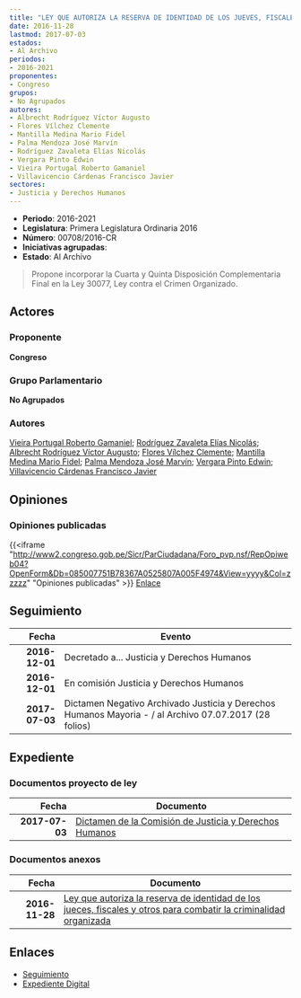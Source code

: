 ```yaml
---
title: "LEY QUE AUTORIZA LA RESERVA DE IDENTIDAD DE LOS JUEVES, FISCALES Y OTROS PARA COMBATIR LA CRIMINALIDAD ORGANIZADA"
date: 2016-11-28
lastmod: 2017-07-03
estados:
- Al Archivo
periodos:
- 2016-2021
proponentes:
- Congreso
grupos:
- No Agrupados
autores:
- Albrecht Rodríguez Víctor Augusto
- Flores Vílchez Clemente
- Mantilla Medina Mario Fidel
- Palma Mendoza José Marvín
- Rodríguez Zavaleta Elías Nicolás
- Vergara Pinto Edwin
- Vieira Portugal Roberto Gamaniel
- Villavicencio Cárdenas Francisco Javier
sectores:
- Justicia y Derechos Humanos
---
```

- **Periodo**: 2016-2021
- **Legislatura**: Primera Legislatura Ordinaria 2016
- **Número**: 00708/2016-CR
- **Iniciativas agrupadas**: 
- **Estado**: Al Archivo

> Propone incorporar la Cuarta y Quinta Disposición Complementaria Final en la Ley 30077, Ley contra el Crimen Organizado.


## Actores

### Proponente

**Congreso**

### Grupo Parlamentario

**No Agrupados**

### Autores

[Vieira Portugal Roberto Gamaniel](mailto:mailto:rvieira@congreso.gob.pe); [Rodríguez Zavaleta Elías Nicolás](mailto:mailto:erodriguez@congreso.gob.pe); [Albrecht Rodríguez Víctor Augusto](mailto:mailto:valbrecht@congreso.gob.pe); [Flores Vílchez Clemente](mailto:mailto:cflores@congreso.gob.pe); [Mantilla Medina Mario Fidel](mailto:mailto:mmantilla@congreso.gob.pe); [Palma Mendoza José Marvín](mailto:mailto:jpalma@congreso.gob.pe); [Vergara Pinto Edwin](mailto:mailto:evergara@congreso.gob.pe); [Villavicencio Cárdenas Francisco Javier](mailto:mailto:fvillavicencio@congreso.gob.pe)

## Opiniones

### Opiniones publicadas

{{<iframe "http://www2.congreso.gob.pe/Sicr/ParCiudadana/Foro_pvp.nsf/RepOpiweb04?OpenForm&Db=085007751B78367A0525807A005F4974&View=yyyy&Col=zzzzz" "Opiniones publicadas" >}}
[Enlace](http://www2.congreso.gob.pe/Sicr/ParCiudadana/Foro_pvp.nsf/RepOpiweb04?OpenForm&Db=085007751B78367A0525807A005F4974&View=yyyy&Col=zzzzz)


## Seguimiento

| Fecha | Evento |
|------:|--------|
| **2016-12-01** | Decretado a... Justicia y Derechos Humanos |
| **2016-12-01** | En comisión Justicia y Derechos Humanos |
| **2017-07-03** | Dictamen Negativo Archivado Justicia y Derechos Humanos Mayoria - / al Archivo 07.07.2017 (28 folios) |

## Expediente

### Documentos proyecto de ley

| Fecha | Documento |
|------:|-----------|
| **2017-07-03** | [Dictamen de la Comisión de Justicia y Derechos Humanos](http://www.leyes.congreso.gob.pe/Documentos/2016_2021/Dictamenes/Proyectos_de_Ley/00708DC15MAY20170703.pdf) |

### Documentos anexos

| Fecha | Documento |
|------:|-----------|
| **2016-11-28** | [Ley que autoriza la reserva de identidad de los jueces, fiscales y otros para combatir la criminalidad organizada](http://www.leyes.congreso.gob.pe/Documentos/2016_2021/Proyectos_de_Ley_y_de_Resoluciones_Legislativas/PL0070820161128...pdf) |

## Enlaces

- [Seguimiento](http://www2.congreso.gob.pe/Sicr/TraDocEstProc/CLProLey2016.nsf/f7fff46988ca05b1052578e100829cc7/9594222084f161330525807a0057b335?OpenDocument)
- [Expediente Digital](http://www2.congreso.gob.pe/Sicr/TraDocEstProc/Expvirt_2011.nsf/visbusqptramdoc1621/00708?opendocument)

